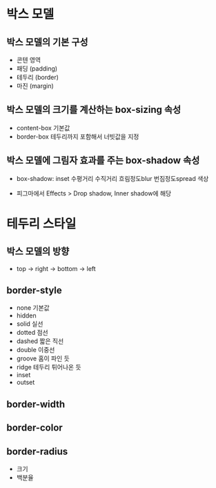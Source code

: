 # 박스 모델

## 박스 모델의 기본 구성

- 콘텐 영역
- 패딩 (padding)
- 테두리 (border)
- 마진 (margin)

## 박스 모델의 크기를 계산하는 box-sizing 속성

- content-box 기본값
- border-box 테두리까지 포함해서 너빗값을 지정

## 박스 모델에 그림자 효과를 주는 box-shadow 속성

- box-shadow: inset 수평거리 수직거리 흐림정도blur 번짐정도spread 색상

- 피그마에서 Effects > Drop shadow, Inner shadow에 해당

# 테두리 스타일

## 박스 모델의 방향

- top -> right -> bottom -> left

## border-style

- none 기본값
- hidden
- solid 실선
- dotted 점선
- dashed 짧은 직선
- double 이중선
- groove 홈이 파인 듯
- ridge 테두리 튀어나온 듯
- inset
- outset

## border-width

## border-color

## border-radius

- 크기
- 백분율
